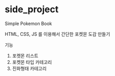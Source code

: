 # side_project
 Simple Pokemon Book

HTML, CSS, JS 를 이용해서
간단한 포켓몬 도감 만들기


기능
1. 포켓몬 리스트
2. 포켓몬 타입 카테고리
3. 진화형태 카테고리
